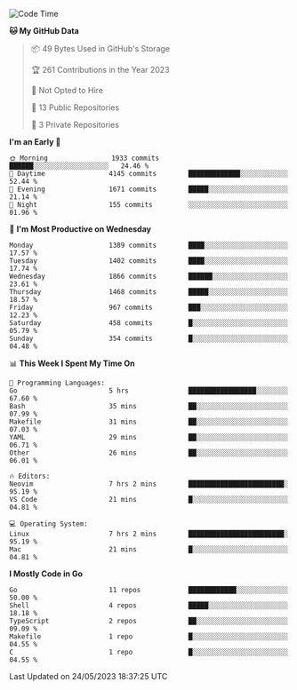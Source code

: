 <!--START_SECTION:waka-->
![Code Time](http://img.shields.io/badge/Code%20Time-12%20hrs%2021%20mins-blue)

**🐱 My GitHub Data** 

> 📦 49 Bytes Used in GitHub's Storage 
 > 
> 🏆 261 Contributions in the Year 2023
 > 
> 🚫 Not Opted to Hire
 > 
> 📜 13 Public Repositories 
 > 
> 🔑 3 Private Repositories 
 > 
**I'm an Early 🐤** 

```text
🌞 Morning                1933 commits        ██████░░░░░░░░░░░░░░░░░░░   24.46 % 
🌆 Daytime                4145 commits        █████████████░░░░░░░░░░░░   52.44 % 
🌃 Evening                1671 commits        █████░░░░░░░░░░░░░░░░░░░░   21.14 % 
🌙 Night                  155 commits         ░░░░░░░░░░░░░░░░░░░░░░░░░   01.96 % 
```
📅 **I'm Most Productive on Wednesday** 

```text
Monday                   1389 commits        ████░░░░░░░░░░░░░░░░░░░░░   17.57 % 
Tuesday                  1402 commits        ████░░░░░░░░░░░░░░░░░░░░░   17.74 % 
Wednesday                1866 commits        ██████░░░░░░░░░░░░░░░░░░░   23.61 % 
Thursday                 1468 commits        █████░░░░░░░░░░░░░░░░░░░░   18.57 % 
Friday                   967 commits         ███░░░░░░░░░░░░░░░░░░░░░░   12.23 % 
Saturday                 458 commits         █░░░░░░░░░░░░░░░░░░░░░░░░   05.79 % 
Sunday                   354 commits         █░░░░░░░░░░░░░░░░░░░░░░░░   04.48 % 
```


📊 **This Week I Spent My Time On** 

```text
💬 Programming Languages: 
Go                       5 hrs               █████████████████░░░░░░░░   67.60 % 
Bash                     35 mins             ██░░░░░░░░░░░░░░░░░░░░░░░   07.99 % 
Makefile                 31 mins             ██░░░░░░░░░░░░░░░░░░░░░░░   07.03 % 
YAML                     29 mins             ██░░░░░░░░░░░░░░░░░░░░░░░   06.71 % 
Other                    26 mins             ██░░░░░░░░░░░░░░░░░░░░░░░   06.01 % 

🔥 Editors: 
Neovim                   7 hrs 2 mins        ████████████████████████░   95.19 % 
VS Code                  21 mins             █░░░░░░░░░░░░░░░░░░░░░░░░   04.81 % 

💻 Operating System: 
Linux                    7 hrs 2 mins        ████████████████████████░   95.19 % 
Mac                      21 mins             █░░░░░░░░░░░░░░░░░░░░░░░░   04.81 % 
```

**I Mostly Code in Go** 

```text
Go                       11 repos            ████████████░░░░░░░░░░░░░   50.00 % 
Shell                    4 repos             █████░░░░░░░░░░░░░░░░░░░░   18.18 % 
TypeScript               2 repos             ██░░░░░░░░░░░░░░░░░░░░░░░   09.09 % 
Makefile                 1 repo              █░░░░░░░░░░░░░░░░░░░░░░░░   04.55 % 
C                        1 repo              █░░░░░░░░░░░░░░░░░░░░░░░░   04.55 % 
```




 Last Updated on 24/05/2023 18:37:25 UTC
<!--END_SECTION:waka-->
